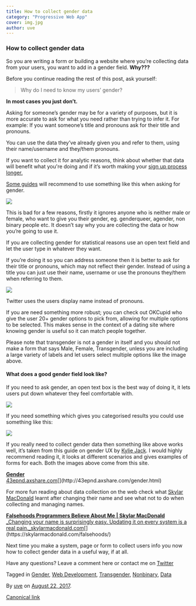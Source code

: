 ```yaml
---
title: How to collect gender data
category: "Progressive Web App"
cover: img.jpg
author: uve
---
```


### How to collect gender data

So you are writing a form or building a website where you’re collecting data from your users, you want to add in a gender field. **Why???**

Before you continue reading the rest of this post, ask yourself:

> Why do I need to know my users’ gender?

**In most cases you just don’t.**

Asking for someone’s gender may be for a variety of purposes, but it is more accurate to ask for what you need rather than trying to infer it. For example: If you want someone’s title and pronouns ask for their title and pronouns.

You can use the data they’ve already given you and refer to them, using their name/username and they/them pronouns.

If you want to collect it for analytic reasons, think about whether that data will benefit what you're doing and if it’s worth making your [sign up process longer.](https://uxplanet.org/how-to-design-great-ux-for-sign-up-form-8ce39f84659)

[Some guides](https://www.gov.uk/service-manual/design/gender-or-sex) will recommend to use something like this when asking for gender.

![](https://cdn-images-1.medium.com/max/800/1*4IdVMB5H2BVUhM5DK-EJ_g.png)

This is bad for a few reasons, firstly it ignores anyone who is neither male or female, who want to give you their gender, eg. genderqueer, agender, non binary people etc. It doesn’t say why you are collecting the data or how you’re going to use it.

If you are collecting gender for statistical reasons use an open text field and let the user type in whatever they want.

If you’re doing it so you can address someone then it is better to ask for their title or pronouns, which may not reflect their gender. Instead of using a title you can just use their name, username or use the pronouns they/them when referring to them.

![](https://cdn-images-1.medium.com/max/800/1*4YVRRng0E_0j18GGRQDsBw.png)

Twitter uses the users display name instead of pronouns.

If you are need something more robust; you can check out OKCupid who give the user 20+ gender options to pick from, allowing for multiple options to be selected. This makes sense in the context of a dating site where knowing gender is useful so it can match people together.

Please note that transgender is not a gender in itself and you should not make a form that says Male, Female, Transgender, unless you are including a large variety of labels and let users select multiple options like the image above.

#### What does a good gender field look like?

If you need to ask gender, an open text box is the best way of doing it, it lets users put down whatever they feel comfortable with.

![](https://cdn-images-1.medium.com/max/800/1*yeBf3KmYvWH2Wa1EtPCfjA.png)

If you need something which gives you categorised results you could use something like this:

![](https://cdn-images-1.medium.com/max/800/1*oG7pVpwMee6PLnhizeAVuQ.png)

If you really need to collect gender data then something like above works well, it’s taken from this guide on gender UX by [Kylie Jack](https://twitter.com/ixKylie). I would highly recommend reading it, it looks at different scenarios and gives examples of forms for each. Both the images above come from this site.

[**Gender**  
43epnd.axshare.com](http://43epnd.axshare.com/gender.html "http://43epnd.axshare.com/gender.html")[](http://43epnd.axshare.com/gender.html)

For more fun reading about data collection on the web check what [Skylar MacDonald](https://twitter.com/helloiamskylar) learnt after changing their name and see what not to do when collecting and managing names.

[**Falsehoods Programmers Believe About Me | Skylar MacDonald**  
_Changing your name is surprisingly easy. Updating it on every system is a real pain._skylarmacdonald.com](https://skylarmacdonald.com/falsehoods/ "https://skylarmacdonald.com/falsehoods/")[](https://skylarmacdonald.com/falsehoods/)

Next time you make a system, page or form to collect users info you now how to collect gender data in a useful way, if at all.

Have any questions? Leave a comment here or contact me on [Twitter](https://twitter.com/uveavanto)

Tagged in [Gender](https://medium.com/tag/gender), [Web Development](https://medium.com/tag/web-development), [Transgender](https://medium.com/tag/transgender), [Nonbinary](https://medium.com/tag/nonbinary), [Data](https://medium.com/tag/data)

By [uve](https://medium.com/@uveavanto) on [August 22, 2017](https://medium.com/p/a29f3be2257c).

[Canonical link](https://medium.com/@uveavanto/how-to-collect-gender-data-a29f3be2257c)
